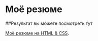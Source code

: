 # Моё резюме

##Результат вы можете посмотреть тут 

[Моё резюме на HTML & CSS](https://github.com/illyiich/resume).

